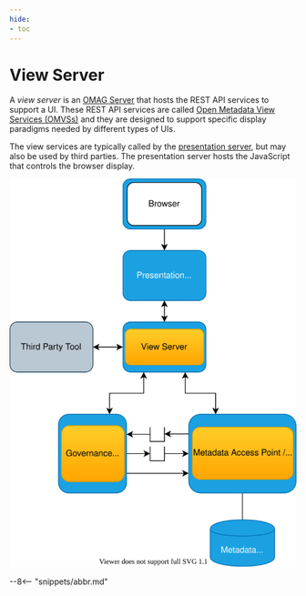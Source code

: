 ```yaml
---
hide:
- toc
---
```


<!-- SPDX-License-Identifier: CC-BY-4.0 -->
<!-- Copyright Contributors to the Egeria project 2020. -->

# View Server

A *view server* is an [OMAG Server](/egeria-docs/concepts/view-server) that hosts the REST API services to support a UI. These REST API services are called [Open Metadata View Services (OMVSs)](/egeria-docs/services/omvs) and they are designed to support specific display paradigms needed by different types of UIs.

The view services are typically called by the [presentation server](presentation-server.md), but may also be used by third parties. The presentation server hosts the JavaScript that controls the browser display.

![A view server in the open metadata ecosystem](view-server.svg)

--8<-- "snippets/abbr.md"
